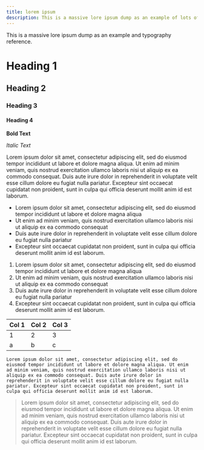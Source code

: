 ```yaml
---
title: lorem ipsum
description: This is a massive lore ipsum dump as an example of lots of text
---
```

This is a massive lore ipsum dump as an example and typography reference.

# Heading 1
## Heading 2
### Heading 3
#### Heading 4

**Bold Text**

*Italic Text*

Lorem ipsum dolor sit amet, consectetur adipiscing elit, sed do eiusmod tempor incididunt ut labore et dolore magna aliqua. Ut enim ad minim veniam, quis nostrud exercitation ullamco laboris nisi ut aliquip ex ea commodo consequat. Duis aute irure dolor in reprehenderit in voluptate velit esse cillum dolore eu fugiat nulla pariatur. Excepteur sint occaecat cupidatat non proident, sunt in culpa qui officia deserunt mollit anim id est laborum.

- Lorem ipsum dolor sit amet, consectetur adipiscing elit, sed do eiusmod tempor incididunt ut labore et dolore magna aliqua
- Ut enim ad minim veniam, quis nostrud exercitation ullamco laboris nisi ut aliquip ex ea commodo consequat
- Duis aute irure dolor in reprehenderit in voluptate velit esse cillum dolore eu fugiat nulla pariatur
- Excepteur sint occaecat cupidatat non proident, sunt in culpa qui officia deserunt mollit anim id est laborum.

1. Lorem ipsum dolor sit amet, consectetur adipiscing elit, sed do eiusmod tempor incididunt ut labore et dolore magna aliqua
2. Ut enim ad minim veniam, quis nostrud exercitation ullamco laboris nisi ut aliquip ex ea commodo consequat
3. Duis aute irure dolor in reprehenderit in voluptate velit esse cillum dolore eu fugiat nulla pariatur
4. Excepteur sint occaecat cupidatat non proident, sunt in culpa qui officia deserunt mollit anim id est laborum.

| Col 1 | Col 2 | Col 3 |
| ----- | ----- | ----- |
| 1     | 2     | 3     |
| a     | b     | c     |

```
Lorem ipsum dolor sit amet, consectetur adipiscing elit, sed do 
eiusmod tempor incididunt ut labore et dolore magna aliqua. Ut enim 
ad minim veniam, quis nostrud exercitation ullamco laboris nisi ut 
aliquip ex ea commodo consequat. Duis aute irure dolor in 
reprehenderit in voluptate velit esse cillum dolore eu fugiat nulla 
pariatur. Excepteur sint occaecat cupidatat non proident, sunt in 
culpa qui officia deserunt mollit anim id est laborum.
```

>Lorem ipsum dolor sit amet, consectetur adipiscing elit, sed do eiusmod tempor incididunt ut labore et dolore magna aliqua. Ut enim ad minim veniam, quis nostrud exercitation ullamco laboris nisi ut aliquip ex ea commodo consequat. Duis aute irure dolor in reprehenderit in voluptate velit esse cillum dolore eu fugiat nulla pariatur. Excepteur sint occaecat cupidatat non proident, sunt in culpa qui officia deserunt mollit anim id est laborum.



